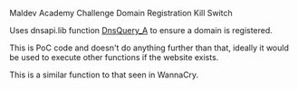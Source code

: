 Maldev Academy Challenge
Domain Registration Kill Switch

Uses dnsapi.lib function [DnsQuery_A](https://learn.microsoft.com/en-us/windows/win32/api/windns/nf-windns-dnsquery_a) to ensure a domain is registered.

This is PoC code and doesn't do anything further than that, ideally it would be used to execute other functions if the website exists.

This is a similar function to that seen in WannaCry.